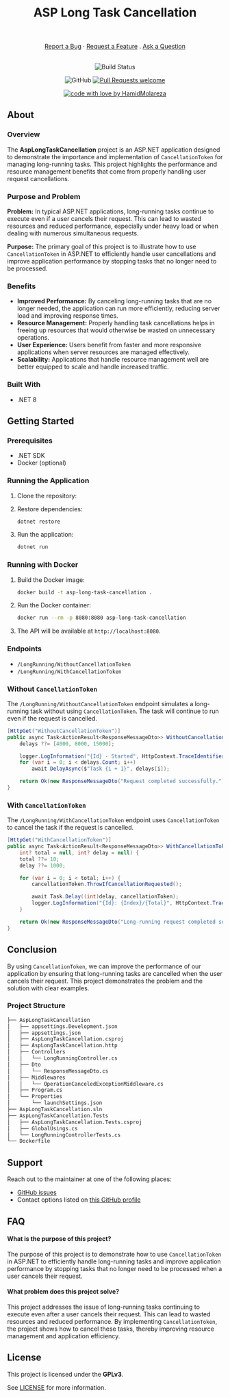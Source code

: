 <div align="center">
  <h1>ASP Long Task Cancellation</h1>
  <br />
  <br />
  <a href="https://github.com/HamidMolareza/AspLongTaskCancellation/issues/new?assignees=&labels=bug&template=BUG_REPORT.md&title=bug%3A+">Report a Bug</a>
  ·
  <a href="https://github.com/HamidMolareza/AspLongTaskCancellation/issues/new?assignees=&labels=enhancement&template=FEATURE_REQUEST.md&title=feat%3A+">Request a Feature</a>
  .
  <a href="https://github.com/HamidMolareza/AspLongTaskCancellation/issues/new?assignees=&labels=question&template=SUPPORT_QUESTION.md&title=support%3A+">Ask a Question</a>
</div>

<div align="center">
<br />

![Build Status](https://github.com/HamidMolareza/AspLongTaskCancellation/actions/workflows/build.yaml/badge.svg?branch=main)

![GitHub](https://img.shields.io/github/license/HamidMolareza/AspLongTaskCancellation)
[![Pull Requests welcome](https://img.shields.io/badge/PRs-welcome-ff69b4.svg?style=flat-square)](https://github.com/HamidMolareza/AspLongTaskCancellation/issues?q=is%3Aissue+is%3Aopen+label%3A%22help+wanted%22)

[![code with love by HamidMolareza](https://img.shields.io/badge/%3C%2F%3E%20with%20%E2%99%A5%20by-HamidMolareza-ff1414.svg?style=flat-square)](https://github.com/HamidMolareza)

</div>

## About

### Overview

The **AspLongTaskCancellation** project is an ASP.NET application designed to demonstrate the importance and implementation of `CancellationToken` for managing long-running tasks. This project highlights the performance and resource management benefits that come from properly handling user request cancellations.

### Purpose and Problem

**Problem:** In typical ASP.NET applications, long-running tasks continue to execute even if a user cancels their request. This can lead to wasted resources and reduced performance, especially under heavy load or when dealing with numerous simultaneous requests.

**Purpose:** The primary goal of this project is to illustrate how to use `CancellationToken` in ASP.NET to efficiently handle user cancellations and improve application performance by stopping tasks that no longer need to be processed.

### Benefits

- **Improved Performance:** By canceling long-running tasks that are no longer needed, the application can run more efficiently, reducing server load and improving response times.
- **Resource Management:** Properly handling task cancellations helps in freeing up resources that would otherwise be wasted on unnecessary operations.
- **User Experience:** Users benefit from faster and more responsive applications when server resources are managed effectively.
- **Scalability:** Applications that handle resource management well are better equipped to scale and handle increased traffic.

### Built With

- .NET 8

## Getting Started

### Prerequisites

- .NET SDK
- Docker (optional)

### Running the Application

1. Clone the repository:

2. Restore dependencies:
   ```sh
   dotnet restore
   ```

3. Run the application:
   ```sh
   dotnet run
   ```

### Running with Docker

1. Build the Docker image:
   ```sh
   docker build -t asp-long-task-cancellation .
   ```

2. Run the Docker container:
   ```sh
   docker run --rm -p 8080:8080 asp-long-task-cancellation
   ```

3. The API will be available at `http://localhost:8080`.

### Endpoints

- `/LongRunning/WithoutCancellationToken`
- `/LongRunning/WithCancellationToken`

### Without `CancellationToken`

The `/LongRunning/WithoutCancellationToken` endpoint simulates a long-running task without using `CancellationToken`. The task will continue to run even if the request is cancelled.

```csharp
[HttpGet("WithoutCancellationToken")]
public async Task<ActionResult<ResponseMessageDto>> WithoutCancellationToken(List<int>? delays = null) {
    delays ??= [4000, 8000, 15000];

    logger.LogInformation("{Id} - Started", HttpContext.TraceIdentifier);
    for (var i = 0; i < delays.Count; i++)
        await DelayAsync($"Task {i + 1}", delays[i]);

    return Ok(new ResponseMessageDto("Request completed successfully."));
}
```

### With `CancellationToken`

The `/LongRunning/WithCancellationToken` endpoint uses `CancellationToken` to cancel the task if the request is cancelled.

```csharp
[HttpGet("WithCancellationToken")]
public async Task<ActionResult<ResponseMessageDto>> WithCancellationToken(CancellationToken cancellationToken,
    int? total = null, int? delay = null) {
    total ??= 10;
    delay ??= 1000;

    for (var i = 0; i < total; i++) {
        cancellationToken.ThrowIfCancellationRequested();

        await Task.Delay((int)delay, cancellationToken);
        logger.LogInformation("{Id}: {Index}/{Total}", HttpContext.TraceIdentifier, i + 1, total);
    }

    return Ok(new ResponseMessageDto("Long-running request completed successfully."));
}
```

## Conclusion

By using `CancellationToken`, we can improve the performance of our application by ensuring that long-running tasks are cancelled when the user cancels their request. This project demonstrates the problem and the solution with clear examples.


### Project Structure

```txt
├── AspLongTaskCancellation
│   ├── appsettings.Development.json
│   ├── appsettings.json
│   ├── AspLongTaskCancellation.csproj
│   ├── AspLongTaskCancellation.http
│   ├── Controllers
│   │   └── LongRunningController.cs
│   ├── Dto
│   │   └── ResponseMessageDto.cs
│   ├── Middlewares
│   │   └── OperationCanceledExceptionMiddleware.cs
│   ├── Program.cs
│   └── Properties
│       └── launchSettings.json
├── AspLongTaskCancellation.sln
├── AspLongTaskCancellation.Tests
│   ├── AspLongTaskCancellation.Tests.csproj
│   ├── GlobalUsings.cs
│   └── LongRunningControllerTests.cs
└── Dockerfile
```

## Support

Reach out to the maintainer at one of the following places:

- [GitHub issues](https://github.com/HamidMolareza/AspLongTaskCancellation/issues/new?assignees=&labels=question&template=SUPPORT_QUESTION.md&title=support%3A+)
- Contact options listed on [this GitHub profile](https://github.com/HamidMolareza)

## FAQ

#### What is the purpose of this project?

The purpose of this project is to demonstrate how to use `CancellationToken` in ASP.NET to efficiently handle long-running tasks and improve application performance by stopping tasks that no longer need to be processed when a user cancels their request.

#### What problem does this project solve?

This project addresses the issue of long-running tasks continuing to execute even after a user cancels their request. This can lead to wasted resources and reduced performance. By implementing `CancellationToken`, the project shows how to cancel these tasks, thereby improving resource management and application efficiency.

## License

This project is licensed under the **GPLv3**.

See [LICENSE](LICENSE) for more information.
